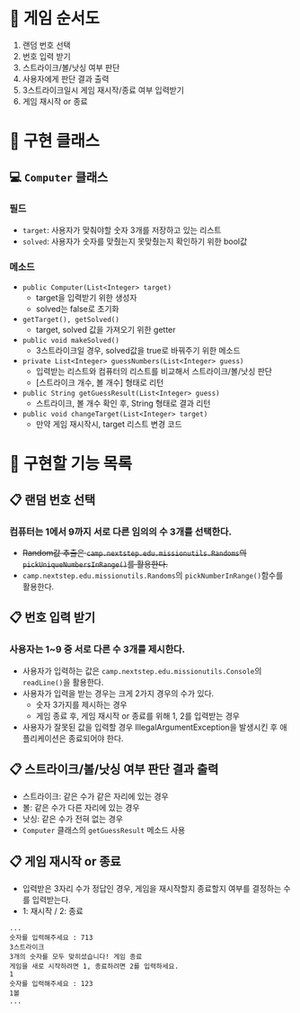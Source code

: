 # 🔎 게임 순서도
1. 랜덤 번호 선택
2. 번호 입력 받기
3. 스트라이크/볼/낫싱 여부 판단
4. 사용자에게 판단 결과 출력
5. 3스트라이크일시 게임 재시작/종료 여부 입력받기
6. 게임 재시작 or 종료

# 🔎 구현 클래스
## 💻 `Computer` 클래스
### 필드
- `target`: 사용자가 맞춰야할 숫자 3개를 저장하고 있는 리스트
- `solved`: 사용자가 숫자를 맞췄는지 못맞췄는지 확인하기 위한 bool값

### 메소드
- `public Computer(List<Integer> target)`
  - target을 입력받기 위한 생성자
  - solved는 false로 초기화
- `getTarget(), getSolved()`
  - target, solved 값을 가져오기 위한 getter
- `public void makeSolved()`
  - 3스트라이크일 경우, solved값을 true로 바꿔주기 위한 메소드
- `private List<Integer> guessNumbers(List<Integer> guess)`
  - 입력받는 리스트와 컴퓨터의 리스트를 비교해서 스트라이크/볼/낫싱 판단
  - [스트라이크 개수, 볼 개수] 형태로 리턴
- `public String getGuessResult(List<Integer> guess)`
  - 스트라이크, 볼 개수 확인 후, String 형태로 결과 리턴
- `public void changeTarget(List<Integer> target)`
  - 만약 게임 재시작시, target 리스트 변경 코드


# 🔎 구현할 기능 목록

## 📋 랜덤 번호 선택
### 컴퓨터는 1에서 9까지 서로 다른 임의의 수 3개를 선택한다. 
- ~~Random값 추출은 `camp.nextstep.edu.missionutils.Randoms`의 `pickUniqueNumbersInRange()`를 활용한다.~~
- `camp.nextstep.edu.missionutils.Randoms`의 `pickNumberInRange()`함수를 활용한다.


## 📋 번호 입력 받기
### 사용자는 1~9 중 서로 다른 수 3개를 제시한다.
- 사용자가 입력하는 값은 `camp.nextstep.edu.missionutils.Console`의 `readLine()`을 활용한다.
- 사용자가 입력을 받는 경우는 크게 2가지 경우의 수가 있다.
  - 숫자 3가지를 제시하는 경우
  - 게임 종료 후, 게임 재시작 or 종료를 위해 1, 2를 입력받는 경우
- 사용자가 잘못된 값을 입력할 경우 IllegalArgumentException을 발생시킨 후 애플리케이션은 종료되어야 한다.

## 📋 스트라이크/볼/낫싱 여부 판단 결과 출력
- 스트라이크: 같은 수가 같은 자리에 있는 경우
- 볼: 같은 수가 다른 자리에 있는 경우
- 낫싱: 같은 수가 전혀 없는 경우
- `Computer` 클래스의 `getGuessResult` 메소드 사용

## 📋 게임 재시작 or 종료
- 입력받은 3자리 수가 정답인 경우, 게임을 재시작할지 종료할지 여부를 결정하는 수를 입력받는다.
- 1: 재시작 / 2: 종료
```
...
숫자를 입력해주세요 : 713
3스트라이크
3개의 숫자를 모두 맞히셨습니다! 게임 종료
게임을 새로 시작하려면 1, 종료하려면 2를 입력하세요.
1
숫자를 입력해주세요 : 123
1볼
...
```
